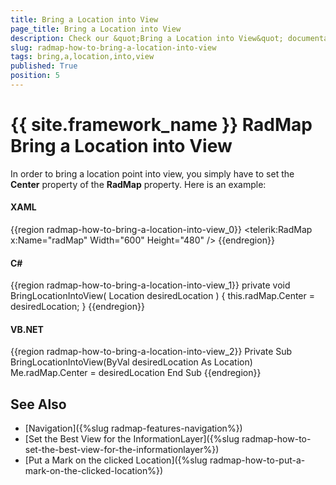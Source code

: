 ```yaml
---
title: Bring a Location into View
page_title: Bring a Location into View
description: Check our &quot;Bring a Location into View&quot; documentation article for the RadMap {{ site.framework_name }} control.
slug: radmap-how-to-bring-a-location-into-view
tags: bring,a,location,into,view
published: True
position: 5
---
```


# {{ site.framework_name }} RadMap Bring a Location into View

In order to bring a location point into view, you simply have to set the __Center__ property of the __RadMap__ property. Here is an example:

#### __XAML__
{{region radmap-how-to-bring-a-location-into-view_0}}
	<telerik:RadMap x:Name="radMap"
	                Width="600"
	                Height="480" />
{{endregion}}

#### __C#__
{{region radmap-how-to-bring-a-location-into-view_1}}
	private void BringLocationIntoView( Location desiredLocation )
	{
	    this.radMap.Center = desiredLocation;
	}
{{endregion}}

#### __VB.NET__
{{region radmap-how-to-bring-a-location-into-view_2}}
	Private Sub BringLocationIntoView(ByVal desiredLocation As Location)
		Me.radMap.Center = desiredLocation
	End Sub
{{endregion}}

## See Also
 * [Navigation]({%slug radmap-features-navigation%})
 * [Set the Best View for the InformationLayer]({%slug radmap-how-to-set-the-best-view-for-the-informationlayer%})
 * [Put a Mark on the clicked Location]({%slug radmap-how-to-put-a-mark-on-the-clicked-location%})